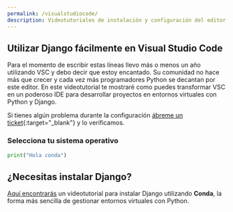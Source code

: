 ```yaml
---
permalink: /visualstudiocode/
description: Videotutoriales de instalación y configuración del editor Visual Studio Code para desarrollar con Python y Django Framework en Windows, GNU/Linux y Mac OS X.
---
```


## Utilizar Django fácilmente en Visual Studio Code

Para el momento de escribir estas líneas llevo más o menos un año utilizando VSC y debo decir que estoy encantado. Su comunidad no hace más que crecer y cada vez más programadores Python se decantan por este editor. En este videotutorial te mostraré como puedes transformar VSC en un poderoso IDE para desarrollar proyectos en entornos virtuales con Python y Django.

Si tienes algún problema durante la configuración [ábreme un ticket](https://github.com/hcosta/instalardjango.com/issues){:target="_blank"} y lo verificamos.

### Selecciona tu sistema operativo

```python
print("Hola conda")
```

## ¿Necesitas instalar Django?

[Aquí encontrarás](/) un videotutorial para instalar Django utilizando **Conda**, la forma más sencilla de gestionar entornos virtuales con Python.
